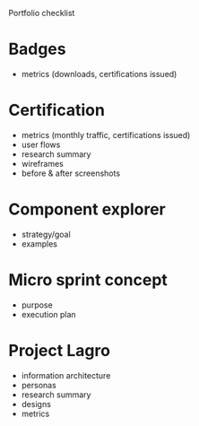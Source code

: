 Portfolio checklist

# Badges
  - metrics (downloads, certifications issued)
  
# Certification
  - metrics (monthly traffic, certifications issued)
  - user flows
  - research summary
  - wireframes
  - before & after screenshots

# Component explorer
  - strategy/goal
  - examples

# Micro sprint concept
  - purpose
  - execution plan

# Project Lagro
  - information architecture
  - personas
  - research summary
  - designs
  - metrics
